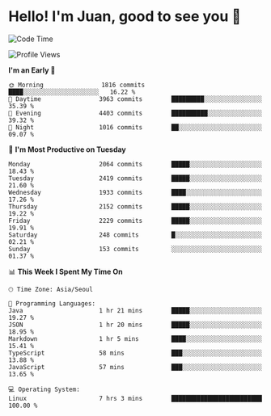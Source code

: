 # Hello! I'm Juan, good to see you 👋

<!--
**Y-k-Y/Y-k-Y** is a ✨ _special_ ✨ repository because its `README.md` (this file) appears on your GitHub profile.

Here are some ideas to get you started:

- 🔭 I’m currently working on ...
- 🌱 I’m currently learning ...
- 👯 I’m looking to collaborate on ...
- 🤔 I’m looking for help with ...
- 💬 Ask me about ...
- 📫 How to reach me: ...
- 😄 Pronouns: ...
- ⚡ Fun fact: ...
-->
<!--
![Profile views](https://gpvc.arturio.dev/Y-k-Y)

[![Omid Nikrah StackOverflow](https://github-readme-stackoverflow.vercel.app/?userID=9517076)](https://stackoverflow.com/users/9517076/i-have-10-fingers)
-->

<!--START_SECTION:waka-->
![Code Time](http://img.shields.io/badge/Code%20Time-1%2C719%20hrs%2025%20mins-blue)

![Profile Views](http://img.shields.io/badge/Profile%20Views-0-blue)

**I'm an Early 🐤** 

```text
🌞 Morning                1816 commits        ████░░░░░░░░░░░░░░░░░░░░░   16.22 % 
🌆 Daytime                3963 commits        █████████░░░░░░░░░░░░░░░░   35.39 % 
🌃 Evening                4403 commits        ██████████░░░░░░░░░░░░░░░   39.32 % 
🌙 Night                  1016 commits        ██░░░░░░░░░░░░░░░░░░░░░░░   09.07 % 
```
📅 **I'm Most Productive on Tuesday** 

```text
Monday                   2064 commits        █████░░░░░░░░░░░░░░░░░░░░   18.43 % 
Tuesday                  2419 commits        █████░░░░░░░░░░░░░░░░░░░░   21.60 % 
Wednesday                1933 commits        ████░░░░░░░░░░░░░░░░░░░░░   17.26 % 
Thursday                 2152 commits        █████░░░░░░░░░░░░░░░░░░░░   19.22 % 
Friday                   2229 commits        █████░░░░░░░░░░░░░░░░░░░░   19.91 % 
Saturday                 248 commits         █░░░░░░░░░░░░░░░░░░░░░░░░   02.21 % 
Sunday                   153 commits         ░░░░░░░░░░░░░░░░░░░░░░░░░   01.37 % 
```


📊 **This Week I Spent My Time On** 

```text
🕑︎ Time Zone: Asia/Seoul

💬 Programming Languages: 
Java                     1 hr 21 mins        █████░░░░░░░░░░░░░░░░░░░░   19.27 % 
JSON                     1 hr 20 mins        █████░░░░░░░░░░░░░░░░░░░░   18.95 % 
Markdown                 1 hr 5 mins         ████░░░░░░░░░░░░░░░░░░░░░   15.41 % 
TypeScript               58 mins             ███░░░░░░░░░░░░░░░░░░░░░░   13.88 % 
JavaScript               57 mins             ███░░░░░░░░░░░░░░░░░░░░░░   13.65 % 

💻 Operating System: 
Linux                    7 hrs 3 mins        █████████████████████████   100.00 % 
```


<!--END_SECTION:waka-->
